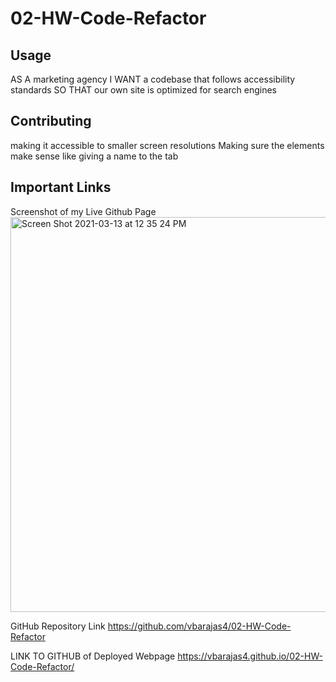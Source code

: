 # 02-HW-Code-Refactor

## Usage
AS A marketing agency
I WANT a codebase that follows accessibility standards
SO THAT our own site is optimized for search engines

## Contributing

making it accessible to smaller screen resolutions
Making sure the elements make sense 
     like giving a name to the tab

## Important Links 

Screenshot of my Live Github Page
<img width="632" alt="Screen Shot 2021-03-13 at 12 35 24 PM" src="https://user-images.githubusercontent.com/79430431/111043683-a64b1a80-83f8-11eb-9a5b-ad71cff7d49a.png">
     
GitHub Repository Link
https://github.com/vbarajas4/02-HW-Code-Refactor

LINK TO GITHUB of Deployed Webpage
https://vbarajas4.github.io/02-HW-Code-Refactor/